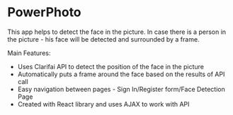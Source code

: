 # PowerPhoto

This app helps to detect the face in the picture. In case there is a person in the picture -
 his face will be detected and surrounded by a frame.

Main Features:
- Uses Clarifai API to detect the position of the face in the picture
- Automatically puts a frame around the face based on the results of API call
- Easy navigation between pages - Sign In/Register form/Face Detection Page
- Created with React library and uses AJAX to work with API
